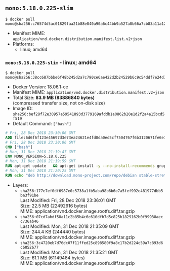 ## `mono:5.18.0.225-slim`

```console
$ docker pull mono@sha256:c76574d5ac01829faa21b88e840a90a6c44bb9a527a8b66a7cb83a11a12a7f55
```

-	Manifest MIME: `application/vnd.docker.distribution.manifest.list.v2+json`
-	Platforms:
	-	linux; amd64

### `mono:5.18.0.225-slim` - linux; amd64

```console
$ docker pull mono@sha256:38cc687bbbe6f48b245d2a7c790ce6ae422d2b24529b6c9c54ddf7e24d771740
```

-	Docker Version: 18.06.1-ce
-	Manifest MIME: `application/vnd.docker.distribution.manifest.v2+json`
-	Total Size: **83.9 MB (83886840 bytes)**  
	(compressed transfer size, not on-disk size)
-	Image ID: `sha256:bef28f72e30957a59541893d3779169afddb1a0862b20e1d2f2a4a15bcd5f519`
-	Default Command: `["bash"]`

```dockerfile
# Fri, 28 Dec 2018 23:30:06 GMT
ADD file:6d6f6f123e45697d3e73ea24621e4fd8da0ed5cf7504767f6b3120671fe6e7d1 in / 
# Fri, 28 Dec 2018 23:30:06 GMT
CMD ["bash"]
# Mon, 31 Dec 2018 21:19:47 GMT
ENV MONO_VERSION=5.18.0.225
# Mon, 31 Dec 2018 21:19:59 GMT
RUN apt-get update   && apt-get install -y --no-install-recommends gnupg dirmngr   && rm -rf /var/lib/apt/lists/*   && export GNUPGHOME="$(mktemp -d)"   && gpg --batch --keyserver hkp://keyserver.ubuntu.com:80 --recv-keys 3FA7E0328081BFF6A14DA29AA6A19B38D3D831EF   && gpg --batch --export --armor 3FA7E0328081BFF6A14DA29AA6A19B38D3D831EF > /etc/apt/trusted.gpg.d/mono.gpg.asc   && gpgconf --kill all   && rm -rf "$GNUPGHOME"   && apt-key list | grep Xamarin   && apt-get purge -y --auto-remove gnupg dirmngr
# Mon, 31 Dec 2018 21:20:25 GMT
RUN echo "deb http://download.mono-project.com/repo/debian stable-stretch/snapshots/$MONO_VERSION main" > /etc/apt/sources.list.d/mono-official-stable.list   && apt-get update   && apt-get install -y mono-runtime   && rm -rf /var/lib/apt/lists/* /tmp/*
```

-	Layers:
	-	`sha256:177e7ef0df6987e0c5738a1fb5aba98b6b6e7a5fef992e481977dbb5ba3f91be`  
		Last Modified: Fri, 28 Dec 2018 23:36:01 GMT  
		Size: 22.5 MB (22492916 bytes)  
		MIME: application/vnd.docker.image.rootfs.diff.tar.gzip
	-	`sha256:07cd7abdf58a11c2b85b4c6c610dfb7d5c825b1829162b0f99938aecc736ab46`  
		Last Modified: Mon, 31 Dec 2018 21:35:09 GMT  
		Size: 244.4 KB (244440 bytes)  
		MIME: application/vnd.docker.image.rootfs.diff.tar.gzip
	-	`sha256:3c4720eb7d76dc07f11ffed25c898580f9a8c17b2d224c59a7c893d6c6052677`  
		Last Modified: Mon, 31 Dec 2018 21:35:21 GMT  
		Size: 61.1 MB (61149484 bytes)  
		MIME: application/vnd.docker.image.rootfs.diff.tar.gzip
